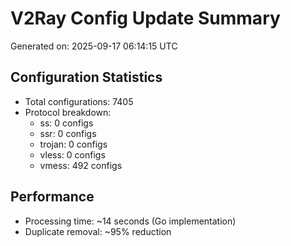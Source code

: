 # V2Ray Config Update Summary
Generated on: 2025-09-17 06:14:15 UTC

## Configuration Statistics
- Total configurations: 7405
- Protocol breakdown:
  - ss: 0 configs
  - ssr: 0 configs
  - trojan: 0 configs
  - vless: 0 configs
  - vmess: 492 configs

## Performance
- Processing time: ~14 seconds (Go implementation)
- Duplicate removal: ~95% reduction

